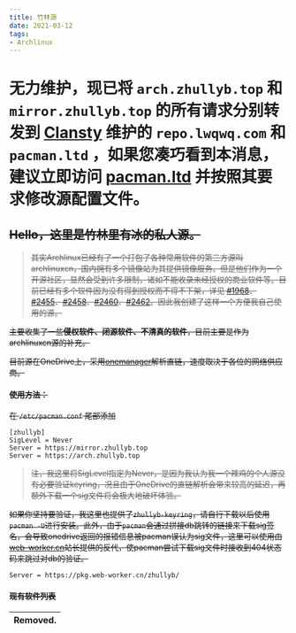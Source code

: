 ```yaml
---
title: 竹林源
date: 2021-03-12
tags:
- Archlinux
---
```




# 无力维护，现已将 `arch.zhullyb.top` 和 `mirror.zhullyb.top` 的所有请求分别转发到 [Clansty](https://lwqwq.com/about) 维护的 `repo.lwqwq.com` 和 `pacman.ltd` ，如果您凑巧看到本消息，建议立即访问 [pacman.ltd](https://pacman.ltd/) 并按照其要求修改源配置文件。



## ~~Hello，这里是竹林里有冰的私人源。~~

> ~~其实Archlinux已经有了一个打包了各种常用软件的第三方源叫archlinuxcn，国内拥有多个镜像站为其提供镜像服务。但是他们作为一个开源社区，显然会受到许多限制，诸如不能收录未经授权的商业软件等。目前已经有多个软件因为没有得到授权而不得不下架，详见 [#1968](https://github.com/archlinuxcn/repo/issues/1968)、[#2455](https://github.com/archlinuxcn/repo/issues/2455)、[#2458](https://github.com/archlinuxcn/repo/issues/2458)、[#2460](https://github.com/archlinuxcn/repo/issues/2460)、[#2462](https://github.com/archlinuxcn/repo/issues/2462)。因此我创建了这样一个方便我自己使用的源。~~

~~主要收集了一些**侵权软件、闭源软件、不清真的软件**，目前主要是作为archlinuxcn源的补充。~~

~~目前源在OneDrive上，采用[onemanager](https://github.com/qkqpttgf/OneManager-php)解析直链，速度取决于各位的网络供应商。~~

#### ~~使用方法：~~

~~在 ```/etc/pacman.conf``` 尾部添加~~

```
[zhullyb]
SigLevel = Never
Server = https://mirror.zhullyb.top
Server = https://arch.zhullyb.top
```

> ~~注，我这里将SigLevel指定为Never，是因为我认为我一个辣鸡的个人源没有必要验证keyring，况且由于OneDrive的直链解析会带来较高的延迟，再额外下载一个sig文件将会极大地破坏体验。~~

~~如果你坚持要验证，我这里也提供了`zhullyb-keyring`，请自行下载以后使用`pacman -U`进行安装。此外，由于`pacman`会通过拼接db跳转的链接来下载sig签名，会导致onedrive返回的报错信息被pacman误认为sig文件，这里可以使用由[web-worker.cn](https://web-worker.cn)站长提供的反代，使pacman尝试下载sig文件时接收到404状态码来跳过对db的验证。~~

```
Server = https://pkg.web-worker.cn/zhullyb/
```

#### ~~**现有软件列表**~~

| Removed. |
| :------------------------------ |
